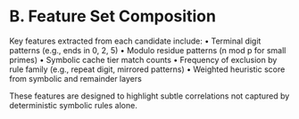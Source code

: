 # B. Feature Set Composition

Key features extracted from each candidate include:
• Terminal digit patterns (e.g., ends in 0, 2, 5)
• Modulo residue patterns (n mod p for small primes)
• Symbolic cache tier match counts
• Frequency of exclusion by rule family (e.g., repeat digit, mirrored patterns)
• Weighted heuristic score from symbolic and remainder layers

These features are designed to highlight subtle correlations not captured by deterministic symbolic rules alone.


